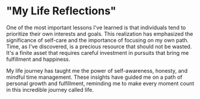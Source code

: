 # "My Life Reflections"

One of the most important lessons I've learned is that individuals tend to prioritize their own interests and goals. This realization has emphasized the significance of self-care and the importance of focusing on my own path. Time, as I've discovered, is a precious resource that should not be wasted. It's a finite asset that requires careful investment in pursuits that bring me fulfillment and happiness.

My life journey has taught me the power of self-awareness, honesty, and mindful time management. These insights have guided me on a path of personal growth and fulfillment, reminding me to make every moment count in this incredible journey called life.
